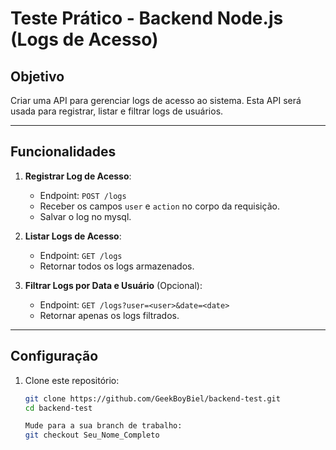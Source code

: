 # Teste Prático - Backend Node.js (Logs de Acesso)

## Objetivo

Criar uma API para gerenciar logs de acesso ao sistema. Esta API será usada para registrar, listar e filtrar logs de usuários.

---

## Funcionalidades

1. **Registrar Log de Acesso**:
   - Endpoint: `POST /logs`
   - Receber os campos `user` e `action` no corpo da requisição.
   - Salvar o log no mysql.

2. **Listar Logs de Acesso**:
   - Endpoint: `GET /logs`
   - Retornar todos os logs armazenados.

3. **Filtrar Logs por Data e Usuário** (Opcional):
   - Endpoint: `GET /logs?user=<user>&date=<date>`
   - Retornar apenas os logs filtrados.

---

## Configuração

1. Clone este repositório:
   ```bash
   git clone https://github.com/GeekBoyBiel/backend-test.git
   cd backend-test

   Mude para a sua branch de trabalho:
   git checkout Seu_Nome_Completo
